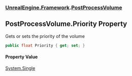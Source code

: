### [UnrealEngine.Framework](./UnrealEngine-Framework.md 'UnrealEngine.Framework').[PostProcessVolume](./UnrealEngine-Framework-PostProcessVolume.md 'UnrealEngine.Framework.PostProcessVolume')
## PostProcessVolume.Priority Property
Gets or sets the priority of the volume  
```csharp
public float Priority { get; set; }
```
#### Property Value
[System.Single](https://docs.microsoft.com/en-us/dotnet/api/System.Single 'System.Single')  
